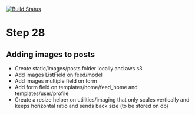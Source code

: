 [![Build Status](https://travis-ci.com/jorge-3/flaskbook.svg?token=CpgTPHGMFe4PoRnkeQqo&branch=master)](https://travis-ci.com/jorge-3/flaskbook)

# Step 28
    
## Adding images to posts
- Create static/images/posts folder locally and aws s3
- Add images ListField on feed/model
- Add images multiple field on form
- Add form field on templates/home/feed_home and templates/user/profile
- Create a resize helper on utilities/imaging that only scales vertically and keeps horizontal ratio and sends back size (to be stored on db)